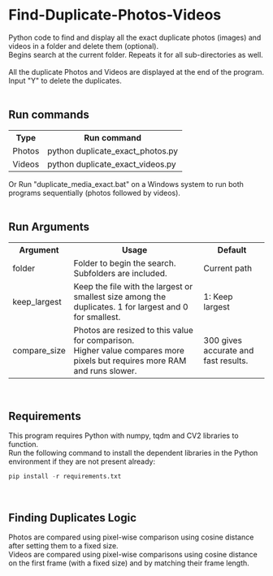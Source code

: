 # Find-Duplicate-Photos-Videos
Python code to find and display all the exact duplicate photos (images) and videos in a folder and delete them (optional). <br>
Begins search at the current folder. Repeats it for all sub-directories as well. <br><br>
All the duplicate Photos and Videos are displayed at the end of the program. Input "Y" to delete the duplicates. <br><br>


## Run commands <br>
<table>
  <tr>
    <th>Type</th>
    <th>Run command</th>
  </tr>
  <tr>
    <td>Photos</td>
    <td>python duplicate_exact_photos.py</td>
  </tr>
  <tr>
    <td>Videos</td>
    <td>python duplicate_exact_videos.py </td>
  </tr>
</table>

Or Run "duplicate_media_exact.bat" on a Windows system to run both programs sequentially (photos followed by videos).<br><br>


## Run Arguments <br>
<table>
  <tr>
    <th>Argument</th>
    <th>Usage</th>
    <th>Default</th>
  </tr>
  <tr>
    <td>folder</td>
    <td>Folder to begin the search. Subfolders are included.</td>
    <td>Current path </td>
  </tr>
  <tr>
    <td>keep_largest</td>
    <td>Keep the file with the largest or smallest size among the duplicates. 1 for largest and 0 for smallest. </td>
    <td>1: Keep largest</td>
  </tr>
  <tr>
    <td>compare_size</td>
    <td>Photos are resized to this value for comparison. <br>Higher value compares more pixels but requires more RAM and runs slower. </td>
    <td>300 gives accurate and fast results.</td>
  </tr>
</table>
<br>

## Requirements <br>
This program requires Python with numpy, tqdm and CV2 libraries to function. <br>Run the following command to install the dependent libraries in the Python environment if they are not present already:
```python
pip install -r requirements.txt
```
<br>

## Finding Duplicates Logic <br>
Photos are compared using pixel-wise comparison using cosine distance after setting them to a fixed size. <br>
Videos are compared using pixel-wise comparisons using cosine distance  on the first frame (with a fixed size) and by matching their frame length.
